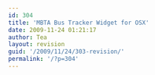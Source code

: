 ```yaml
---
id: 304
title: 'MBTA Bus Tracker Widget for OSX'
date: 2009-11-24 01:21:17
author: Tea
layout: revision
guid: '/2009/11/24/303-revision/'
permalink: '/?p=304'
---
```


